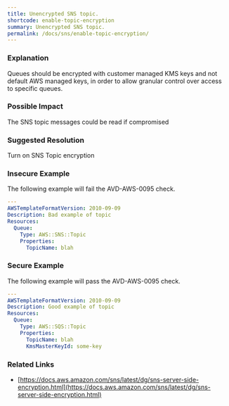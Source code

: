 ```yaml
---
title: Unencrypted SNS topic.
shortcode: enable-topic-encryption
summary: Unencrypted SNS topic. 
permalink: /docs/sns/enable-topic-encryption/
---
```


### Explanation

Queues should be encrypted with customer managed KMS keys and not default AWS managed keys, in order to allow granular control over access to specific queues.

### Possible Impact
The SNS topic messages could be read if compromised

### Suggested Resolution
Turn on SNS Topic encryption


### Insecure Example

The following example will fail the AVD-AWS-0095 check.

```yaml
---
AWSTemplateFormatVersion: 2010-09-09
Description: Bad example of topic
Resources:
  Queue:
    Type: AWS::SNS::Topic
    Properties:
      TopicName: blah


```



### Secure Example

The following example will pass the AVD-AWS-0095 check.

```yaml
---
AWSTemplateFormatVersion: 2010-09-09
Description: Good example of topic
Resources:
  Queue:
    Type: AWS::SQS::Topic
    Properties:
      TopicName: blah
      KmsMasterKeyId: some-key


```




### Related Links


- [https://docs.aws.amazon.com/sns/latest/dg/sns-server-side-encryption.html](https://docs.aws.amazon.com/sns/latest/dg/sns-server-side-encryption.html)


